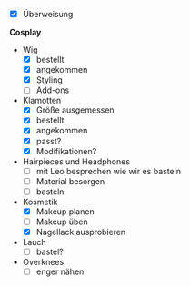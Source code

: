 - [x] Überweisung

**Cosplay**
- Wig
	- [x] bestellt
	- [x] angekommen
	- [x] Styling
	- [ ] Add-ons
- Klamotten
	- [x] Größe ausgemessen
	- [x] bestellt
	- [x] angekommen
	- [x] passt?
	- [x] Modifikationen?
- Hairpieces und Headphones
	- [ ] mit Leo besprechen wie wir es basteln
	- [ ] Material besorgen
	- [ ] basteln
- Kosmetik
	- [x] Makeup planen
	- [ ] Makeup üben
	- [x] Nagellack ausprobieren
- Lauch 
	- [ ] bastel?
- Overknees
	- [ ] enger nähen